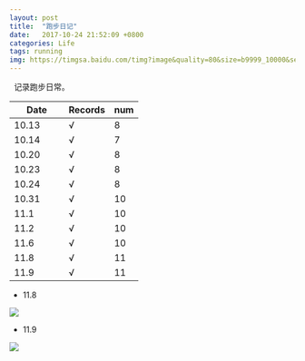 ```yaml
---
layout: post
title:  "跑步日记"
date:   2017-10-24 21:52:09 +0800
categories: Life
tags: running
img: https://timgsa.baidu.com/timg?image&quality=80&size=b9999_10000&sec=1510248660879&di=6544a59070ecdef17d15153aa5e2452c&imgtype=0&src=http%3A%2F%2Fpic7.qiyipic.com%2Fdianying%2F20130221%2F625a7a62c7854e48b625b7b40d52c8e6.jpg
---
```

 
记录跑步日常。  
  
  
| Date          | Records       |num    |
| ------------- |-------------  | ----- |
| 10.13         |   √             | 8     |
| 10.14         |   √             | 7     |
| 10.20         |   √             | 8     |
| 10.23         |   √             | 8     |
| 10.24         |   √             | 8     |
| 10.31         |   √             | 10    |
| 11.1          |   √             | 10    |
| 11.2          |   √             | 10    |
| 11.6          |   √             | 10    |
| 11.8          |   √             | 11    |
| 11.9          |   √             | 11    |


- 11.8

![](https://i.loli.net/2017/11/09/5a04662709b0e.jpg)

- 11.9

![](https://i.loli.net/2017/11/09/5a04662d39261.jpg)
